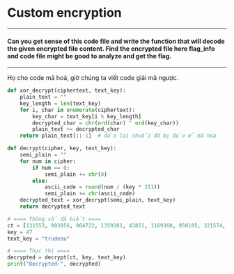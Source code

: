 # Custom encryption
---
#### Can you get sense of this code file and write the function that will decode the given encrypted file content. Find the encrypted file here flag_info and code file might be good to analyze and get the flag.

---

Họ cho code mã hoá, giờ chúng ta viết code giải mã ngược.

```python
def xor_decrypt(ciphertext, text_key):
    plain_text = ""
    key_length = len(text_key)
    for i, char in enumerate(ciphertext):
        key_char = text_key[i % key_length]
        decrypted_char = chr(ord(char) ^ ord(key_char))
        plain_text += decrypted_char
    return plain_text[::-1]  # đảo lại chuỗi đã bị đảo ở mã hóa

def decrypt(cipher, key, text_key):
    semi_plain = ""
    for num in cipher:
        if num == 0:
            semi_plain += chr(0)
        else:
            ascii_code = round(num / (key * 311))
            semi_plain += chr(ascii_code)
    decrypted_text = xor_decrypt(semi_plain, text_key)
    return decrypted_text

# ==== Thông số đã biết ====
ct = [131553, 993956, 964722, 1359381, 43851, 1169360, 950105, 321574, 1081658, 613914, 0, 1213211, 306957, 73085, 993956, 0, 321574, 1257062, 14617, 906254, 350808, 394659, 87702, 87702, 248489, 87702, 380042, 745467, 467744, 716233, 380042, 102319, 175404, 248489]
key = 47
text_key = "trudeau"

# ==== Thực thi ====
decrypted = decrypt(ct, key, text_key)
print("Decrypted:", decrypted)
```